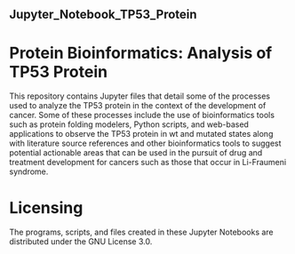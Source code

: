 ## Jupyter_Notebook_TP53_Protein
# Protein Bioinformatics: Analysis of TP53 Protein

This repository contains Jupyter files that detail some of the processes used to analyze the TP53 protein in the context of the development of cancer. Some of these processes include the use of bioinformatics tools such as protein folding modelers, Python scripts, and web-based applications to observe the TP53 protein in wt and mutated states along with literature source references and other bioinformatics tools to suggest potential actionable areas that can be used in the pursuit of drug and treatment development for cancers such as those that occur in Li-Fraumeni syndrome.

# Licensing

The programs, scripts, and files created in these Jupyter Notebooks are distributed under the GNU License 3.0.

